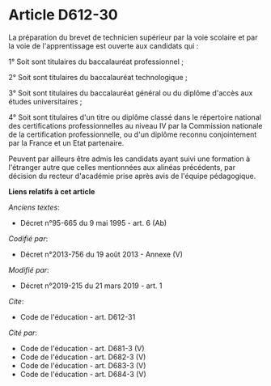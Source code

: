 # Article D612-30

La préparation du brevet de technicien supérieur par la voie scolaire et par la voie de l'apprentissage est ouverte aux
candidats qui :

1° Soit sont titulaires du baccalauréat professionnel ;

2° Soit sont titulaires du baccalauréat technologique ;

3° Soit sont titulaires du baccalauréat général ou du diplôme d'accès aux études universitaires ;

4° Soit sont titulaires d'un titre ou diplôme classé dans le répertoire national des certifications professionnelles au
niveau IV par la Commission nationale de la certification professionnelle, ou d'un diplôme reconnu conjointement par la
France et un Etat partenaire.

Peuvent par ailleurs être admis les candidats ayant suivi une formation à l'étranger autre que celles mentionnées aux alinéas
précédents, par décision du recteur d'académie prise après avis de l'équipe pédagogique.

**Liens relatifs à cet article**

_Anciens textes_:

  - Décret n°95-665 du 9 mai 1995 - art. 6 (Ab)

_Codifié par_:

  - Décret n°2013-756 du 19 août 2013 -  Annexe (V)

_Modifié par_:

  - Décret n°2019-215 du 21 mars 2019 - art. 1

_Cite_:

  - Code de l'éducation - art. D612-31

_Cité par_:

  - Code de l'éducation - art. D681-3 (V)
  - Code de l'éducation - art. D682-3 (V)
  - Code de l'éducation - art. D683-3 (V)
  - Code de l'éducation - art. D684-3 (V)

